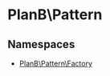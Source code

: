 
                                                                                                                                            
    
# PlanB\Pattern

## Namespaces
- [PlanB\Pattern\Factory](../PlanB/Pattern/Factory.md)








                                                                                                                                                                                                                                                                                                                                                                                                            
    
                                                                                                                                                                                                                                                                             
                